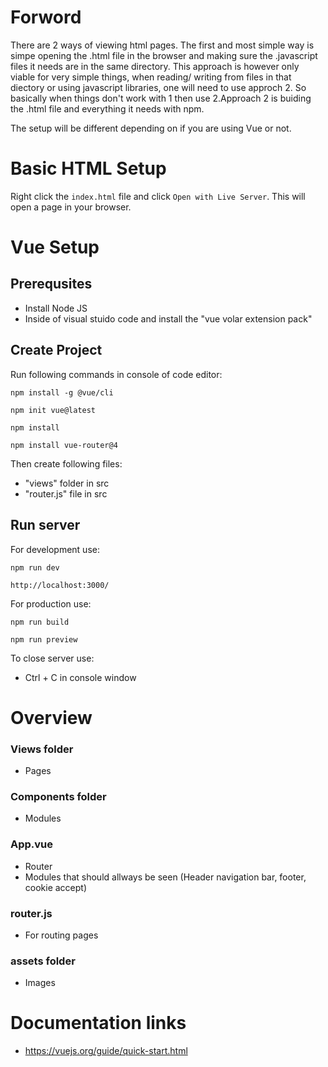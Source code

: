 # Forword
There are 2 ways of viewing html pages. The first and most simple way is simpe opening the .html file in the browser and making sure the .javascript files it needs are in the same directory. This approach is however only viable for very simple things, when reading/ writing from files in that diectory or using javascript libraries, one will need to use approch 2. So basically when things don't work with 1 then use 2.Approach 2 is buiding the .html file and everything it needs with npm.

The setup will be different depending on if you are using Vue or not.

# Basic HTML Setup
Right click the `index.html` file and click `Open with Live Server`. This will open a page in your browser.

# Vue Setup
## Prerequsites
- Install Node JS
- Inside of visual stuido code and install the "vue volar extension pack"

## Create Project
Run following commands in console of code editor:
```
npm install -g @vue/cli
```
```
npm init vue@latest
```
```
npm install
```
```
npm install vue-router@4
```
Then create following files:
- "views" folder in src
- "router.js" file in src

## Run server
For development use:
```
npm run dev
```
```
http://localhost:3000/
```
For production use:
```
npm run build
```
```
npm run preview
```
To close server use:
- Ctrl + C in console window

# Overview
### Views folder
- Pages

### Components folder
- Modules

### App.vue
- Router
- Modules that should allways be seen (Header navigation bar, footer, cookie accept)

### router.js
- For routing pages

### assets folder
- Images

# Documentation links
- https://vuejs.org/guide/quick-start.html



